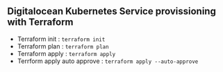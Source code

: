 ## Digitalocean Kubernetes Service provissioning with Terraform

- Terraform init : `terraform init`
- Terraform plan : `terraform plan`
- Terraform apply : `terraform apply`
- Terrform apply auto approve : `terraform apply --auto-approve`
